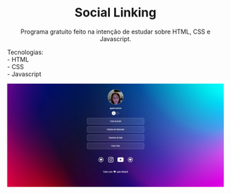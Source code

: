 <h1 align="center"> Social Linking </h1>

<p align="center"> 
Programa gratuito feito na intenção de estudar sobre HTML, CSS e Javascript.</p>

<p align="left"> Tecnologias:
<br>
- HTML
<br>
- CSS
<br>
- Javascript
</p>

<div>
 <img src=".github/dark-mode.jpg" alt="dark-mode img">
</div>
 


